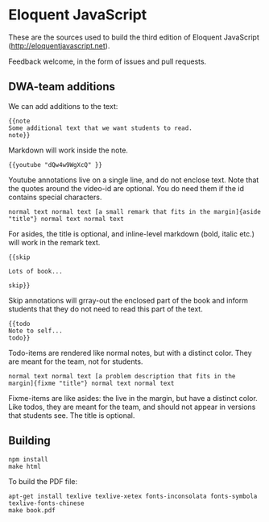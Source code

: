 # Eloquent JavaScript

These are the sources used to build the third edition of Eloquent
JavaScript (http://eloquentjavascript.net).

Feedback welcome, in the form of issues and pull requests.

## DWA-team additions

We can add additions to the text:

```
{{note
Some additional text that we want students to read.
note}}
```
Markdown will work inside the note.

```
{{youtube "dQw4w9WgXcQ" }}
```
Youtube annotations live on a single line, and do not enclose text. Note that the quotes around the video-id are optional. You do need them if the
id contains special characters.

```
normal text normal text [a small remark that fits in the margin]{aside "title"} normal text normal text
```
For asides, the title is optional, and inline-level markdown (bold, italic etc.) will work in the remark text.

```
{{skip

Lots of book...

skip}}
```
Skip annotations will grray-out the enclosed part of the book and inform students that they do not need to read this part of the text.

```
{{todo
Note to self...  
todo}}
```
Todo-items are rendered like normal notes, but with a distinct color. They are meant for the team, not for students.

```
normal text normal text [a problem description that fits in the margin]{fixme "title"} normal text normal text
```
Fixme-items are like asides: the live in the margin, but have a distinct color. Like todos, they are meant for the team, and should not appear in versions that students see. The title is optional.

## Building

    npm install
    make html

To build the PDF file:

    apt-get install texlive texlive-xetex fonts-inconsolata fonts-symbola texlive-fonts-chinese
    make book.pdf
